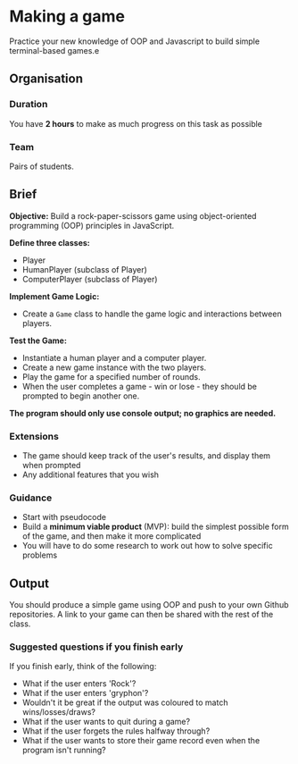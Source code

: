 # Making a game

Practice your new knowledge of OOP and Javascript to build simple terminal-based games.e

## Organisation

### Duration

You have **2 hours** to make as much progress on this task as possible

### Team

Pairs of students.

## Brief

**Objective:** Build a rock-paper-scissors game using object-oriented programming (OOP) principles in JavaScript.

**Define three classes:**

- Player
- HumanPlayer (subclass of Player)
- ComputerPlayer (subclass of Player)

**Implement Game Logic:**

- Create a `Game` class to handle the game logic and interactions between players.

**Test the Game:**

- Instantiate a human player and a computer player.
- Create a new game instance with the two players.
- Play the game for a specified number of rounds.
- When the user completes a game - win or lose - they should be prompted to begin another one.

**The program should only use console output; no graphics are needed.**

### Extensions

- The game should keep track of the user's results, and display them when prompted
- Any additional features that you wish

### Guidance

- Start with pseudocode
- Build a **minimum viable product** (MVP): build the simplest possible form of the game, and then make it more complicated
- You will have to do some research to work out how to solve specific problems

## Output

You should produce a simple game using OOP and push to your own Github repositories. A link to your game can then be shared with the rest of the class.

### Suggested questions if you finish early

If you finish early, think of the following:

- What if the user enters 'Rock'?
- What if the user enters 'gryphon'?
- Wouldn't it be great if the output was coloured to match wins/losses/draws?
- What if the user wants to quit during a game?
- What if the user forgets the rules halfway through?
- What if the user wants to store their game record even when the program isn't running?
